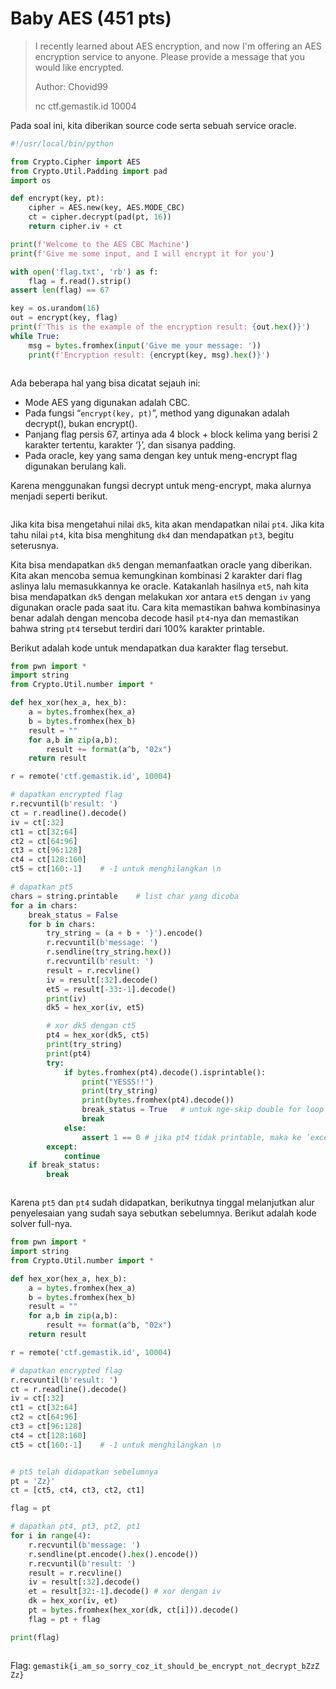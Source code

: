 # Baby AES (451 pts)

> I recently learned about AES encryption, and now I'm offering an AES encryption service to anyone. Please provide a message that you would like encrypted.
>
> Author: Chovid99
>
> nc ctf.gemastik.id 10004

Pada soal ini, kita diberikan source code serta sebuah service oracle.

```python
#!/usr/local/bin/python

from Crypto.Cipher import AES
from Crypto.Util.Padding import pad
import os

def encrypt(key, pt):
	cipher = AES.new(key, AES.MODE_CBC)
	ct = cipher.decrypt(pad(pt, 16))
	return cipher.iv + ct

print(f'Welcome to the AES CBC Machine')
print(f'Give me some input, and I will encrypt it for you')

with open('flag.txt', 'rb') as f:
    flag = f.read().strip()
assert len(flag) == 67

key = os.urandom(16)
out = encrypt(key, flag)
print(f'This is the example of the encryption result: {out.hex()}')
while True:
    msg = bytes.fromhex(input('Give me your message: '))
    print(f'Encryption result: {encrypt(key, msg).hex()}')
```

<figure><img src="https://lh7-rt.googleusercontent.com/docsz/AD_4nXf1aY-xwSDaaNIOjc42chkVk3TrUrcyBlGEfDpVuoKZjyEr_f58ZLCPnk8JwWKajEZP0f4OW5RLpf8NAr8HJvYXqYCTypBLguyxbB9QDAQobGeeqloRcRFbXURwenduT5zRVxh9b9Dj_-s5UH8iOAsnsjQ?key=tJbezAN_j6YxD_OtpLAq3g" alt=""><figcaption></figcaption></figure>

Ada beberapa hal yang bisa dicatat sejauh ini:&#x20;

* Mode AES yang digunakan adalah CBC.&#x20;
* Pada fungsi “`encrypt(key, pt)`”, method yang digunakan adalah decrypt(), bukan encrypt().&#x20;
* Panjang flag persis 67, artinya ada 4 block + block kelima yang berisi 2 karakter tertentu, karakter ‘}’, dan sisanya padding.&#x20;
* Pada oracle, key yang sama dengan key untuk meng-encrypt flag digunakan berulang kali.

Karena menggunakan fungsi decrypt untuk meng-encrypt, maka alurnya menjadi seperti berikut.

<figure><img src="https://lh7-rt.googleusercontent.com/docsz/AD_4nXfkL8aI_R5UnpV55YR5XzHqlBYc2ieOlk2dsXTguJNGO1B_GTjbWpSihgwPjgzQ-hte2S5J678jfvDqe637QPEQE_SIKoSnRJqoF6OJFM4OJjVZQABH-4ggnfon9rXCIYLU__0EmW-1hEE50N8epBlC86qf?key=tJbezAN_j6YxD_OtpLAq3g" alt=""><figcaption></figcaption></figure>

Jika kita bisa mengetahui nilai `dk5`, kita akan mendapatkan nilai `pt4`. Jika kita tahu nilai `pt4`, kita bisa menghitung `dk4` dan mendapatkan `pt3`, begitu seterusnya.

Kita bisa mendapatkan `dk5` dengan memanfaatkan oracle yang diberikan. Kita akan mencoba semua kemungkinan kombinasi 2 karakter dari flag aslinya lalu memasukkannya ke oracle. Katakanlah hasilnya `et5`, nah kita bisa mendapatkan `dk5` dengan melakukan xor antara `et5` dengan `iv` yang digunakan oracle pada saat itu. Cara kita memastikan bahwa kombinasinya benar adalah dengan mencoba decode hasil `pt4`-nya dan memastikan bahwa string `pt4` tersebut terdiri dari 100% karakter printable.

Berikut adalah kode untuk mendapatkan dua karakter flag tersebut.

```python
from pwn import *
import string
from Crypto.Util.number import *

def hex_xor(hex_a, hex_b):
	a = bytes.fromhex(hex_a)
	b = bytes.fromhex(hex_b)
	result = ""
	for a,b in zip(a,b):
		result += format(a^b, "02x")
	return result

r = remote('ctf.gemastik.id', 10004)

# dapatkan encrypted flag
r.recvuntil(b'result: ')
ct = r.readline().decode()
iv = ct[:32]
ct1 = ct[32:64]
ct2 = ct[64:96]
ct3 = ct[96:128]
ct4 = ct[128:160]
ct5 = ct[160:-1]	# -1 untuk menghilangkan \n

# dapatkan pt5
chars = string.printable 	# list char yang dicoba
for a in chars:
	break_status = False
	for b in chars:
		try_string = (a + b + '}').encode()
		r.recvuntil(b'message: ')
		r.sendline(try_string.hex())
		r.recvuntil(b'result: ')
		result = r.recvline()
		iv = result[:32].decode()
		et5 = result[-33:-1].decode()
		print(iv)
		dk5 = hex_xor(iv, et5)

		# xor dk5 dengan ct5
		pt4 = hex_xor(dk5, ct5)
		print(try_string)
		print(pt4)
		try:	
			if bytes.fromhex(pt4).decode().isprintable():
				print("YESSS!!")
				print(try_string)
				print(bytes.fromhex(pt4).decode())
				break_status = True   # untuk nge-skip double for loop
				break
			else:
				assert 1 == 0 # jika pt4 tidak printable, maka ke ’except’
		except:
			continue
	if break_status:
		break
```

<figure><img src="https://lh7-rt.googleusercontent.com/docsz/AD_4nXcMUYR1-tuSt6ycVaUYV1krJGxXnUciPNH03CjDF9JoQGzYF_D8mUjRGKmW5Xoj8mLREWNuf88AXnOaDoNrkAOiEdEu_3qTEqEo5xvWs2Pdi0woVgS-64WskCbI3JTEtRuNKu26rHSvbMfcK1wrVwd4D_ni?key=tJbezAN_j6YxD_OtpLAq3g" alt=""><figcaption></figcaption></figure>

Karena `pt5` dan `pt4` sudah didapatkan, berikutnya tinggal melanjutkan alur penyelesaian yang sudah saya sebutkan sebelumnya. Berikut adalah kode solver full-nya.

```python
from pwn import *
import string
from Crypto.Util.number import *

def hex_xor(hex_a, hex_b):
	a = bytes.fromhex(hex_a)
	b = bytes.fromhex(hex_b)
	result = ""
	for a,b in zip(a,b):
		result += format(a^b, "02x")
	return result

r = remote('ctf.gemastik.id', 10004)

# dapatkan encrypted flag
r.recvuntil(b'result: ')
ct = r.readline().decode()
iv = ct[:32]
ct1 = ct[32:64]
ct2 = ct[64:96]
ct3 = ct[96:128]
ct4 = ct[128:160]
ct5 = ct[160:-1]	# -1 untuk menghilangkan \n


# pt5 telah didapatkan sebelumnya
pt = 'Zz}'
ct = [ct5, ct4, ct3, ct2, ct1]

flag = pt

# dapatkan pt4, pt3, pt2, pt1
for i in range(4):
	r.recvuntil(b'message: ')
	r.sendline(pt.encode().hex().encode())
	r.recvuntil(b'result: ')
	result = r.recvline()
	iv = result[:32].decode()
	et = result[32:-1].decode() # xor dengan iv
	dk = hex_xor(iv, et)
	pt = bytes.fromhex(hex_xor(dk, ct[i])).decode()
	flag = pt + flag

print(flag)

```

<figure><img src="https://lh7-rt.googleusercontent.com/docsz/AD_4nXev045BPTD4ygjxtlE4cWm0PXJu612Js239a9j-7IoWkW7HBZE70Plp1z2_jbyL638bX5bhbGoTR0c6WnqZfwU5uJBYhsT9F7aDlIZBgSSc9-SZWc0AwsBSyJvLioud8C2g6hT_I3_tzL7S2kgER8hWrxkm?key=tJbezAN_j6YxD_OtpLAq3g" alt=""><figcaption></figcaption></figure>

Flag: `gemastik{i_am_so_sorry_coz_it_should_be_encrypt_not_decrypt_bZzZ Zz}`
